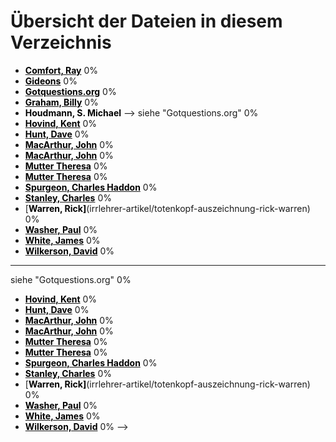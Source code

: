 <!--t Irrlehrer-Artikel t-->
<!--d  d-->

# Übersicht der Dateien in diesem Verzeichnis
- [<font color="black">**Comfort, Ray**</font>](irrlehrer-artikel/totenkopf-auszeichnung-ray-comfort) 0%
- [<font color="black">**Gideons**</font>](irrlehrer-artikel/totenkopf-auszeichnung-gideons) 0%
- [<font color="black">**Gotquestions.org**</font>](irrlehrer-artikel/totenkopf-auszeichnung-gotquestions) 0%
- [<font color="black">**Graham, Billy**</font>](irrlehrer-artikel/totenkopf-auszeichnung-billy-graham) 0%
- <font color="black">**Houdmann, S. Michael**</font> --> siehe "Gotquestions.org" 0%
- [<font color="black">**Hovind, Kent**</font>](irrlehrer-artikel/totenkopf-auszeichnung-kent-hovind) 0%
- [<font color="black">**Hunt, Dave**</font>](irrlehrer-artikel/totenkopf-auszeichnung-dave-hunt) 0%
- [<font color="black">**MacArthur, John**</font>](irrlehrer-artikel/totenkopf-auszeichnung-john-macarthur) 0%
- [<font color="black">**MacArthur, John**</font>](irrlehrer-artikel/john-macarthur-vernebelt) 0%
- [<font color="black">**Mutter Theresa**</font>](irrlehrer-artikel/totenkopf-auszeichnung-mutter-theresa) 0%
- [<font color="black">**Mutter Theresa**</font>](irrlehrer-artikel/mutter-theresa-groesste-falschung) 0%
- [<font color="black">**Spurgeon, Charles Haddon**</font>](irrlehrer-artikel/totenkopf-auszeichnung-charles-spurgeon) 0%
- [<font color="black">**Stanley, Charles**</font>](irrlehrer-artikel/totenkopf-auszeichnung-charles-stanley) 0%
- [<font color="black">**Warren, Rick]**</font>(irrlehrer-artikel/totenkopf-auszeichnung-rick-warren) 0%
- [<font color="black">**Washer, Paul**</font>](irrlehrer-artikel/totenkopf-auszeichnung-paul-washer) 0%
- [<font color="black">**White, James**</font>](irrlehrer-artikel/totenkopf-auszeichnung-james-white) 0%
- [<font color="black">**Wilkerson, David**</font>](irrlehrer-artikel/totenkopf-auszeichnung-david-wilkerson) 0%

----------
<!--
Checkliste für innterhalb der Dateien abgesehen vom Dateinamen, ob das auch korrekt ist:
- [<font color="black">**Comfort, Ray**</font>](irrlehrer-artikel/totenkopf-auszeichnung-ray-comfort) 0%
- [<font color="black">**Gideons**</font>](irrlehrer-artikel/totenkopf-auszeichnung-gideons) 0%
- [<font color="black">**Gotquestions.org**</font>](irrlehrer-artikel/totenkopf-auszeichnung-gotquestions) 0%
- [<font color="black">**Graham, Billy**</font>](irrlehrer-artikel/totenkopf-auszeichnung-billy-graham) 0%
- <font color="black">**Houdmann, S. Michael**</font> --> siehe "Gotquestions.org" 0%
- [<font color="black">**Hovind, Kent**</font>](irrlehrer-artikel/totenkopf-auszeichnung-kent-hovind) 0%
- [<font color="black">**Hunt, Dave**</font>](irrlehrer-artikel/totenkopf-auszeichnung-dave-hunt) 0%
- [<font color="black">**MacArthur, John**</font>](irrlehrer-artikel/totenkopf-auszeichnung-john-macarthur) 0%
- [<font color="black">**MacArthur, John**</font>](irrlehrer-artikel/john-macarthur-vernebelt) 0%
- [<font color="black">**Mutter Theresa**</font>](irrlehrer-artikel/totenkopf-auszeichnung-mutter-theresa) 0%
- [<font color="black">**Mutter Theresa**</font>](irrlehrer-artikel/mutter-theresa-groesste-falschung) 0%
- [<font color="black">**Spurgeon, Charles Haddon**</font>](irrlehrer-artikel/totenkopf-auszeichnung-charles-spurgeon) 0%
- [<font color="black">**Stanley, Charles**</font>](irrlehrer-artikel/totenkopf-auszeichnung-charles-stanley) 0%
- [<font color="black">**Warren, Rick]**</font>(irrlehrer-artikel/totenkopf-auszeichnung-rick-warren) 0%
- [<font color="black">**Washer, Paul**</font>](irrlehrer-artikel/totenkopf-auszeichnung-paul-washer) 0%
- [<font color="black">**White, James**</font>](irrlehrer-artikel/totenkopf-auszeichnung-james-white) 0%
- [<font color="black">**Wilkerson, David**</font>](irrlehrer-artikel/totenkopf-auszeichnung-david-wilkerson) 0%
-->